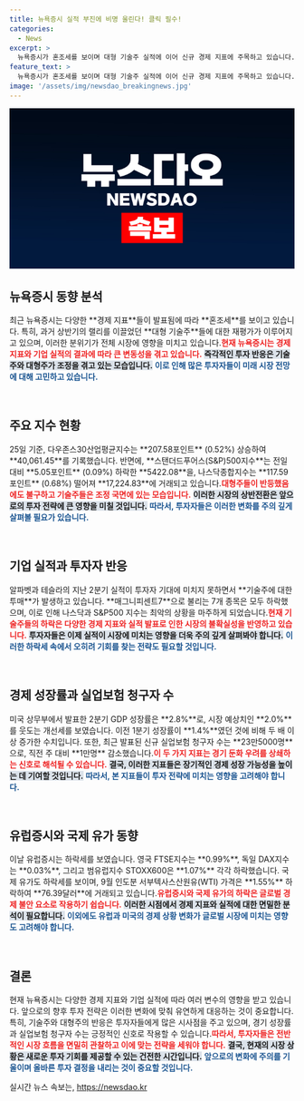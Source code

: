 ```yaml
---
title: 뉴욕증시 실적 부진에 비명 울린다! 클릭 필수!
categories:
  - News
excerpt: >
  뉴욕증시가 혼조세를 보이며 대형 기술주 실적에 이어 신규 경제 지표에 주목하고 있습니다. 테슬라는 상승 흐름을 이어가는 반면, 나머지 매그니피센트7은 하락세로 고전 중입니다. 기대 이상 성장률 발표에도 불구하고 시장은 여전히 조정 국면에 있습니다. 클릭하여 자세한 내용을 확인하세요!
feature_text: >
  뉴욕증시가 혼조세를 보이며 대형 기술주 실적에 이어 신규 경제 지표에 주목하고 있습니다. 테슬라는 상승 흐름을 이어가는 반면, 나머지 매그니피센트7은 하락세로 고전 중입니다. 기대 이상 성장률 발표에도 불구하고 시장은 여전히 조정 국면에 있습니다. 클릭하여 자세한 내용을 확인하세요!
image: '/assets/img/newsdao_breakingnews.jpg'
---
```


<p><img src="/assets/img/newsdao_breakingnews.jpg" alt="pcversion 속보" /></p>

<h2 data-ke-size="size26">뉴욕증시 동향 분석</h2>

<p data-ke-size="size16">최근 뉴욕증시는 다양한 **경제 지표**들이 발표됨에 따라 **혼조세**를 보이고 있습니다. 특히, 과거 상반기의 랠리를 이끌었던 **대형 기술주**들에 대한 재평가가 이루어지고 있으며, 이러한 분위기가 전체 시장에 영향을 미치고 있습니다.<b><span style="color: #ee2323;">현재 뉴욕증시는 경제지표와 기업 실적의 결과에 따라 큰 변동성을 겪고 있습니다.</span></b> <b><span style="background-color: #21538527;">즉각적인 투자 반응은 기술주와 대형주가 조정을 겪고 있는 모습입니다.</span></b> <b><span style="color: #1a5490;">이로 인해 많은 투자자들이 미래 시장 전망에 대해 고민하고 있습니다.</span></b> </p>

<p data-ke-size="size16">&nbsp;</p>

<h2 data-ke-size="size26">주요 지수 현황</h2>

<p data-ke-size="size16">25일 기준, 다우존스30산업평균지수는 **207.58포인트** (0.52%) 상승하여 **40,061.45**를 기록했습니다. 반면에, **스탠더드푸어스(S&P)500지수**는 전일 대비 **5.05포인트** (0.09%) 하락한 **5422.08**을, 나스닥종합지수는 **117.59포인트** (0.68%) 떨어져 **17,224.83**에 거래되고 있습니다.<b><span style="color: #ee2323;">대형주들이 반등했음에도 불구하고 기술주들은 조정 국면에 있는 모습입니다.</span></b> <b><span style="background-color: #21538527;">이러한 시장의 상반전환은 앞으로의 투자 전략에 큰 영향을 미칠 것입니다.</span></b> <b><span style="color: #1a5490;">따라서, 투자자들은 이러한 변화를 주의 깊게 살펴볼 필요가 있습니다.</span></b> </p>

<p data-ke-size="size16">&nbsp;</p>

<h2 data-ke-size="size26">기업 실적과 투자자 반응</h2>

<p data-ke-size="size16">알파벳과 테슬라의 지난 2분기 실적이 투자자 기대에 미치지 못하면서 **기술주에 대한 투매**가 발생하고 있습니다. **매그니피센트7**으로 불리는 7개 종목은 모두 하락했으며, 이로 인해 나스닥과 S&P500 지수는 최악의 상황을 마주하게 되었습니다.<b><span style="color: #ee2323;">현재 기술주들의 하락은 다양한 경제 지표와 실적 발표로 인한 시장의 불확실성을 반영하고 있습니다.</span></b> <b><span style="background-color: #21538527;">투자자들은 이제 실적이 시장에 미치는 영향을 더욱 주의 깊게 살펴봐야 합니다.</span></b> <b><span style="color: #1a5490;">이러한 하락세 속에서 오히려 기회를 찾는 전략도 필요할 것입니다.</span></b> </p>

<p data-ke-size="size16">&nbsp;</p>

<h2 data-ke-size="size26">경제 성장률과 실업보험 청구자 수</h2>

<p data-ke-size="size16">미국 상무부에서 발표한 2분기 GDP 성장률은 **2.8%**로, 시장 예상치인 **2.0%**를 웃도는 개선세를 보였습니다. 이전 1분기 성장률이 **1.4%**였던 것에 비해 두 배 이상 증가한 수치입니다. 또한, 최근 발표된 신규 실업보험 청구자 수는 **23만5000명**으로, 직전 주 대비 **1만명** 감소했습니다.<b><span style="color: #ee2323;">이 두 가지 지표는 경기 둔화 우려를 상쇄하는 신호로 해석될 수 있습니다.</span></b> <b><span style="background-color: #21538527;">결국, 이러한 지표들은 장기적인 경제 성장 가능성을 높이는 데 기여할 것입니다.</span></b> <b><span style="color: #1a5490;">따라서, 본 지표들이 투자 전략에 미치는 영향을 고려해야 합니다.</span></b> </p>

<p data-ke-size="size16">&nbsp;</p>

<h2 data-ke-size="size26">유럽증시와 국제 유가 동향</h2>

<p data-ke-size="size16">이날 유럽증시는 하락세를 보였습니다. 영국 FTSE지수는 **0.99%**, 독일 DAX지수는 **0.03%**, 그리고 범유럽지수 STOXX600은 **1.07%** 각각 하락했습니다. 국제 유가도 하락세를 보이며, 9월 인도분 서부텍사스산원유(WTI) 가격은 **1.55%** 하락하여 **76.39달러**에 거래되고 있습니다.<b><span style="color: #ee2323;">유럽증시와 국제 유가의 하락은 글로벌 경제 불안 요소로 작용하기 쉽습니다.</span></b> <b><span style="background-color: #21538527;">이러한 시점에서 경제 지표와 실적에 대한 면밀한 분석이 필요합니다.</span></b> <b><span style="color: #1a5490;">이외에도 유럽과 미국의 경제 상황 변화가 글로벌 시장에 미치는 영향도 고려해야 합니다.</span></b> </p>

<p data-ke-size="size16">&nbsp;</p>

<h2 data-ke-size="size26">결론</h2>

<p data-ke-size="size16">현재 뉴욕증시는 다양한 경제 지표와 기업 실적에 따라 여러 변수의 영향을 받고 있습니다. 앞으로의 향후 투자 전략은 이러한 변화에 맞춰 유연하게 대응하는 것이 중요합니다. 특히, 기술주와 대형주의 반응은 투자자들에게 많은 시사점을 주고 있으며, 경기 성장률과 실업보험 청구자 수는 긍정적인 신호로 작용할 수 있습니다.<b><span style="color: #ee2323;">따라서, 투자자들은 전반적인 시장 흐름을 면밀히 관찰하고 이에 맞는 전략을 세워야 합니다.</span></b> <b><span style="background-color: #21538527;">결국, 현재의 시장 상황은 새로운 투자 기회를 제공할 수 있는 건전한 시간입니다.</span></b> <b><span style="color: #1a5490;">앞으로의 변화에 주의를 기울이며 올바른 투자 결정을 내리는 것이 중요할 것입니다.</span></b> </p>
실시간 뉴스 속보는, <a href="https://newsdao.kr" rel="dofollow">https://newsdao.kr</a>


